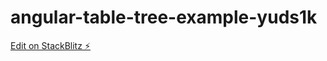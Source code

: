 # angular-table-tree-example-yuds1k

[Edit on StackBlitz ⚡️](https://stackblitz.com/edit/angular-table-tree-example-yuds1k)